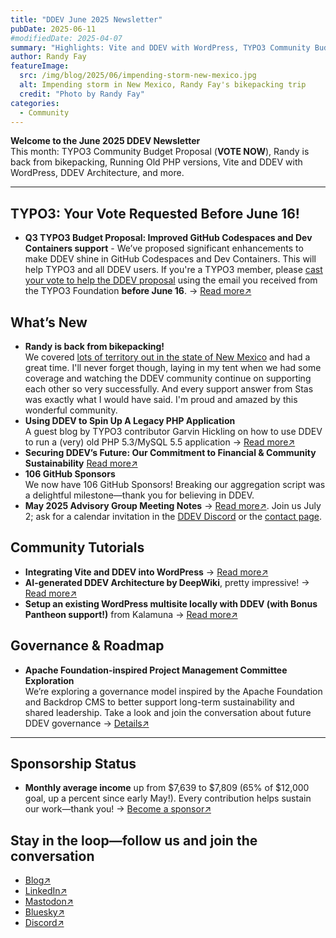 ```yaml
---
title: "DDEV June 2025 Newsletter"
pubDate: 2025-06-11
#modifiedDate: 2025-04-07
summary: "Highlights: Vite and DDEV with WordPress, TYPO3 Community Budget Idea, DDEV Architecture, Running Old PHP versions."
author: Randy Fay
featureImage:
  src: /img/blog/2025/06/impending-storm-new-mexico.jpg
  alt: Impending storm in New Mexico, Randy Fay's bikepacking trip
  credit: "Photo by Randy Fay"
categories:
  - Community
---
```


**Welcome to the June 2025 DDEV Newsletter**  
This month: TYPO3 Community Budget Proposal (**VOTE NOW**), Randy is back from bikepacking, Running Old PHP versions, Vite and DDEV with WordPress, DDEV Architecture, and more.

---

## TYPO3: Your Vote Requested Before June 16!

- **Q3 TYPO3 Budget Proposal: Improved GitHub Codespaces and Dev Containers support** - We’ve proposed significant enhancements to make DDEV shine in GitHub Codespaces and Dev Containers. This will help TYPO3 and all DDEV users. If you're a TYPO3 member, please [cast your vote to help the DDEV proposal](https://typo3.org/article/budget-2025-ideas-for-quarter-3-2025-published-vote-now) using the email you received from the TYPO3 Foundation **before June 16**. → [Read more↗](https://github.com/ddev/ddev/issues/7294)

## What’s New

- **Randy is back from bikepacking!**  
  We covered [lots of territory out in the state of New Mexico](https://facebook.com/randyfay) and had a great time. I'll never forget though, laying in my tent when we had some coverage and watching the DDEV community continue on supporting each other so very successfully. And every support answer from Stas was exactly what I would have said. I'm proud and amazed by this wonderful community.
- **Using DDEV to Spin Up A Legacy PHP Application**  
  A guest blog by TYPO3 contributor Garvin Hickling on how to use DDEV to run a (very) old PHP 5.3/MySQL 5.5 application → [Read more↗](https://ddev.com/blog/legacy-projects-with-unsupported-php-and-mysql-using-ddev)
- **Securing DDEV’s Future: Our Commitment to Financial & Community Sustainability** [Read more↗](https://ddev.com/blog/sustainability-for-ddev/)
- **106 GitHub Sponsors**  
  We now have 106 GitHub Sponsors! Breaking our aggregation script was a delightful milestone—thank you for believing in DDEV.
- **May 2025 Advisory Group Meeting Notes** → [Read more↗](https://github.com/orgs/ddev/discussions/7223). Join us July 2; ask for a calendar invitation in the [DDEV Discord](https://ddev.com/s/discord) or the [contact page](/contact).

## Community Tutorials

- **Integrating Vite and DDEV into WordPress** → [Read more↗](https://www.viget.com/articles/integrating-vite-and-ddev-into-wordpress/)
- **AI-generated DDEV Architecture by DeepWiki**, pretty impressive! → [Read more↗](https://deepwiki.com/ddev/ddev)
- **Setup an existing WordPress multisite locally with DDEV (with Bonus Pantheon support!)** from Kalamuna → [Read more↗](https://www.kalamuna.com/blog/setup-existing-wordpress-multisite-locally-ddev-bonus-pantheon-support)

## Governance & Roadmap

- **Apache Foundation-inspired Project Management Committee Exploration**  
  We’re exploring a governance model inspired by the Apache Foundation and Backdrop CMS to better support long-term sustainability and shared leadership. Take a look and join the conversation about future DDEV governance → [Details↗](https://github.com/orgs/ddev/discussions/7293)

---

## Sponsorship Status

- **Monthly average income** up from $7,639 to $7,809 (65% of $12,000 goal, up a percent since early May!). Every contribution helps sustain our work—thank you! → [Become a sponsor↗](https://github.com/sponsors/ddev)

## Stay in the loop—follow us and join the conversation

- [Blog↗](https://ddev.com/blog/)
- [LinkedIn↗](https://www.linkedin.com/company/ddev-foundation)
- [Mastodon↗](https://fosstodon.org/@ddev)
- [Bluesky↗](https://bsky.app/profile/ddev.bsky.social)
- [Discord↗](/s/discord)
